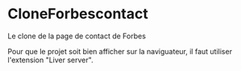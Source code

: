 # CloneForbescontact
Le clone de la page de contact de Forbes

Pour que le projet soit bien afficher sur la naviguateur, il faut utiliser l'extension "Liver server".
